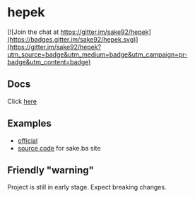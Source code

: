 # hepek

[![Join the chat at https://gitter.im/sake92/hepek](https://badges.gitter.im/sake92/hepek.svg)](https://gitter.im/sake92/hepek?utm_source=badge&utm_medium=badge&utm_campaign=pr-badge&utm_content=badge)

## Docs
Click [here](https://sake92.github.io/hepek)

## Examples

- [official](https://github.com/sake92/hepek-examples)
- [source code](https://github.com/sake92/sake-ba-source) for sake.ba site

## Friendly "warning"
Project is still in early stage. Expect breaking changes.
